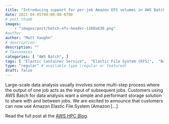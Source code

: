 ```yaml
---
title: "Introducing support for per-job Amazon EFS volumes in AWS Batch"
date: 2021-04-05T00:00:00-0700
# post thumb
images:
    - "images/post/batch-efs-header-1260x630.png"
#author
author: "Matt Vaughn"
# description
description: ""
# Taxonomies
categories: [ "AWS Batch", ]
tags: [ "Elastic Container Service",  "Elastic File System (EFS)",  "Batch",  "Fargate",  "HPC",  "Technical How-to",  "hpcblog", ]
type: "regular" # available type (regular or featured)
draft: false
---
```


Large-scale data analysis usually involves some multi-step process where the output of one job acts as the input of subsequent jobs. Customers using AWS Batch for data analysis want a simple and performant storage solution to share with and between jobs. We are excited to announce that customers can now use Amazon Elastic File System (Amazon […]

Read the full post at the [AWS HPC Blog](https://aws.amazon.com/blogs/hpc/introducing-support-for-per-job-amazon-efs-volumes-in-aws-batch/).
